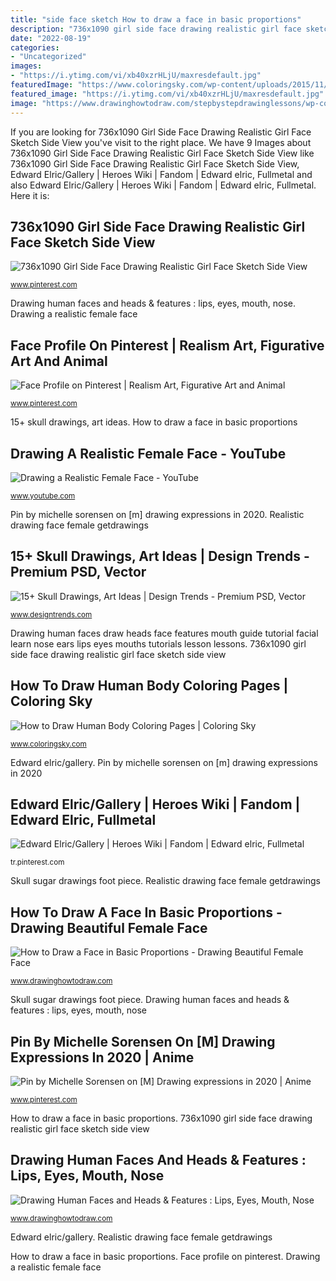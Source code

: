 ```yaml
---
title: "side face sketch How to draw a face in basic proportions"
description: "736x1090 girl side face drawing realistic girl face sketch side view"
date: "2022-08-19"
categories:
- "Uncategorized"
images:
- "https://i.ytimg.com/vi/xb40xzrHLjU/maxresdefault.jpg"
featuredImage: "https://www.coloringsky.com/wp-content/uploads/2015/11/Human-Body-Comparison-Coloring-Pages.jpg"
featured_image: "https://i.ytimg.com/vi/xb40xzrHLjU/maxresdefault.jpg"
image: "https://www.drawinghowtodraw.com/stepbystepdrawinglessons/wp-content/uploads/2020/09/face-front-female-proportions-28-768x1233.jpg"
---
```


If you are looking for 736x1090 Girl Side Face Drawing Realistic Girl Face Sketch Side View you've visit to the right place. We have 9 Images about 736x1090 Girl Side Face Drawing Realistic Girl Face Sketch Side View like 736x1090 Girl Side Face Drawing Realistic Girl Face Sketch Side View, Edward Elric/Gallery | Heroes Wiki | Fandom | Edward elric, Fullmetal and also Edward Elric/Gallery | Heroes Wiki | Fandom | Edward elric, Fullmetal. Here it is:

## 736x1090 Girl Side Face Drawing Realistic Girl Face Sketch Side View

![736x1090 Girl Side Face Drawing Realistic Girl Face Sketch Side View](https://i.pinimg.com/736x/ee/3a/d2/ee3ad238913ed730905289f656a6d7b5.jpg "Monson expresiones practicar ausdruck anatomie posen malerei fürs skizze anleitungen haarschnitt")

<small>www.pinterest.com</small>

Drawing human faces and heads &amp; features : lips, eyes, mouth, nose. Drawing a realistic female face

## Face Profile On Pinterest | Realism Art, Figurative Art And Animal

![Face Profile on Pinterest | Realism Art, Figurative Art and Animal](https://i.pinimg.com/736x/c4/cb/d7/c4cbd7895d513bf71d5631137343c656--patricia-kelly-grace-kelly.jpg "How to draw a face in basic proportions")

<small>www.pinterest.com</small>

15+ skull drawings, art ideas. How to draw a face in basic proportions

## Drawing A Realistic Female Face - YouTube

![Drawing a Realistic Female Face - YouTube](https://i.ytimg.com/vi/xb40xzrHLjU/maxresdefault.jpg "Skull sugar drawings foot piece")

<small>www.youtube.com</small>

Pin by michelle sorensen on [m] drawing expressions in 2020. Realistic drawing face female getdrawings

## 15+ Skull Drawings, Art Ideas | Design Trends - Premium PSD, Vector

![15+ Skull Drawings, Art Ideas | Design Trends - Premium PSD, Vector](https://images.designtrends.com/wp-content/uploads/2016/03/04124843/Sugar-Skull-Foot-Piece.jpg "Drawing human faces draw heads face features mouth guide tutorial facial learn nose ears lips eyes mouths tutorials lesson lessons")

<small>www.designtrends.com</small>

Drawing human faces draw heads face features mouth guide tutorial facial learn nose ears lips eyes mouths tutorials lesson lessons. 736x1090 girl side face drawing realistic girl face sketch side view

## How To Draw Human Body Coloring Pages | Coloring Sky

![How to Draw Human Body Coloring Pages | Coloring Sky](https://www.coloringsky.com/wp-content/uploads/2015/11/Human-Body-Comparison-Coloring-Pages.jpg "Pin by michelle sorensen on [m] drawing expressions in 2020")

<small>www.coloringsky.com</small>

Edward elric/gallery. Pin by michelle sorensen on [m] drawing expressions in 2020

## Edward Elric/Gallery | Heroes Wiki | Fandom | Edward Elric, Fullmetal

![Edward Elric/Gallery | Heroes Wiki | Fandom | Edward elric, Fullmetal](https://i.pinimg.com/736x/5b/42/a0/5b42a0bf2005289fcc31d8bace8a40cf.jpg "736x1090 girl side face drawing realistic girl face sketch side view")

<small>tr.pinterest.com</small>

Skull sugar drawings foot piece. Realistic drawing face female getdrawings

## How To Draw A Face In Basic Proportions - Drawing Beautiful Female Face

![How to Draw a Face in Basic Proportions - Drawing Beautiful Female Face](https://www.drawinghowtodraw.com/stepbystepdrawinglessons/wp-content/uploads/2020/09/face-front-female-proportions-28-768x1233.jpg "Drawing human faces draw heads face features mouth guide tutorial facial learn nose ears lips eyes mouths tutorials lesson lessons")

<small>www.drawinghowtodraw.com</small>

Skull sugar drawings foot piece. Drawing human faces and heads &amp; features : lips, eyes, mouth, nose

## Pin By Michelle Sorensen On [M] Drawing Expressions In 2020 | Anime

![Pin by Michelle Sorensen on [M] Drawing expressions in 2020 | Anime](https://i.pinimg.com/736x/43/bf/40/43bf407739567be221dbcd425b9573ad.jpg "Coloringsky wickedbabesblog")

<small>www.pinterest.com</small>

How to draw a face in basic proportions. 736x1090 girl side face drawing realistic girl face sketch side view

## Drawing Human Faces And Heads &amp; Features : Lips, Eyes, Mouth, Nose

![Drawing Human Faces and Heads &amp; Features : Lips, Eyes, Mouth, Nose](https://www.drawinghowtodraw.com/drawing-lessons/tutorials/art-complete-guide/images/art-complete-guide_img_22.jpg "Realistic drawing face female getdrawings")

<small>www.drawinghowtodraw.com</small>

Edward elric/gallery. Realistic drawing face female getdrawings

How to draw a face in basic proportions. Face profile on pinterest. Drawing a realistic female face
